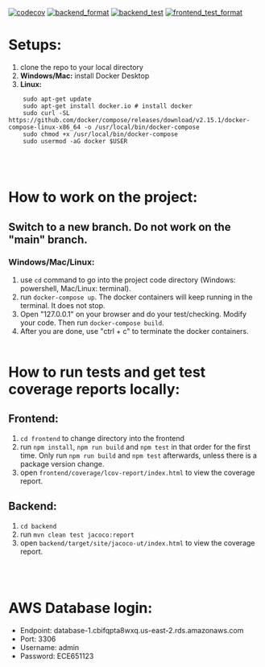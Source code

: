 [![codecov](https://codecov.io/gh/yiwei72/ECE651/branch/main/graph/badge.svg?token=1AZGLUY11I)](https://codecov.io/gh/yiwei72/ECE651)
[![backend_format](https://github.com/yiwei72/ECE651/actions/workflows/backend_format.yml/badge.svg?branch=main)](https://github.com/yiwei72/ECE651/actions/workflows/backend_format.yml)
[![backend_test](https://github.com/yiwei72/ECE651/actions/workflows/backend_test.yml/badge.svg?branch=main)](https://github.com/yiwei72/ECE651/actions/workflows/backend_test.yml)
[![frontend_test_format](https://github.com/yiwei72/ECE651/actions/workflows/frontend_test_format.yml/badge.svg?branch=main)](https://github.com/yiwei72/ECE651/actions/workflows/frontend_test_format.yml)
# Setups:
1. clone the repo to your local directory
2. **Windows/Mac:** install Docker Desktop
3. **Linux:** 
```
    sudo apt-get update
    sudo apt-get install docker.io # install docker
    sudo curl -SL https://github.com/docker/compose/releases/download/v2.15.1/docker-compose-linux-x86_64 -o /usr/local/bin/docker-compose
    sudo chmod +x /usr/local/bin/docker-compose
    sudo usermod -aG docker $USER
```
<br/><br/>

# How to work on the project:
## Switch to a new branch. Do not work on the "main" branch.

### Windows/Mac/Linux:
1. use `cd` command to go into the project code directory (Windows: powershell, Mac/Linux: terminal).
2. run `docker-compose up`. The docker containers will keep running in the terminal. It does not stop.
3. Open "127.0.0.1" on your browser and do your test/checking. Modify your code. Then run `docker-compose build`.
5. After you are done, use "ctrl + c" to terminate the docker containers.
<br/><br/>

# How to run tests and get test coverage reports locally:
## Frontend:
1. `cd frontend` to change directory into the frontend
2. run `npm install`, `npm run build` and `npm test` in that order for the first time. Only run `npm run build` and `npm test` afterwards, unless there is a package version change.
3. open `frontend/coverage/lcov-report/index.html` to view the coverage report.

## Backend:
1. `cd backend`
2. run `mvn clean test jacoco:report`
3. open `backend/target/site/jacoco-ut/index.html` to view the coverage report.


<br/><br/>
# AWS Database login:
- Endpoint: database-1.cbifqpta8wxq.us-east-2.rds.amazonaws.com
- Port: 3306
- Username: admin
- Password: ECE651123
